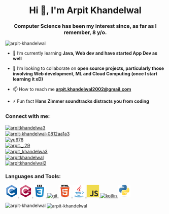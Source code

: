 <h1 align="center">Hi 👋, I'm Arpit Khandelwal</h1>
<h3 align="center">Computer Science has been my interest since, as far as I remember, 8 y/o.</h3>

<p align="left"> <img src="https://komarev.com/ghpvc/?username=arpit-khandelwal&label=Profile%20views&color=0e75b6&style=flat" alt="arpit-khandelwal" /> </p>

- 🌱 I’m currently learning **Java, Web dev and have started App Dev as well**

- 👯 I’m looking to collaborate on **open source projects, particularly those involving Web development, ML and Cloud Computing (once I start learning it xD)**

- 📫 How to reach me **arpit.khandelwal2002@gmail.com**

- ⚡ Fun fact **Hans Zimmer soundtracks distracts you from coding**

<h3 align="left">Connect with me:</h3>
<p align="left">
<div><a href="https://twitter.com/arpitkhandelwa3" target="blank"><img align="center" src="https://raw.githubusercontent.com/rahuldkjain/github-profile-readme-generator/neutral-icons/src/images/icons/Social/twitter.svg" alt="arpitkhandelwa3" height="30" width="40" /></a></div>
<div><div><a href="https://linkedin.com/in/arpit-khandelwal-0812aa1a3" target="blank"><img align="center" src="https://raw.githubusercontent.com/rahuldkjain/github-profile-readme-generator/neutral-icons/src/images/icons/Social/linked-in-alt.svg" alt="arpit-khandelwal-0812aa1a3" height="30" width="40" /></a></div>
<div><a href="https://fb.com/yu678" target="blank"><img align="center" src="https://raw.githubusercontent.com/rahuldkjain/github-profile-readme-generator/neutral-icons/src/images/icons/Social/facebook.svg" alt="yu678" height="30" width="40" /></a></div>
<div><a href="https://instagram.com/arpit._.29" target="blank"><img align="center" src="https://raw.githubusercontent.com/rahuldkjain/github-profile-readme-generator/neutral-icons/src/images/icons/Social/instagram.svg" alt="arpit._.29" height="30" width="40" /></a></div>
<div><a href="https://www.hackerrank.com/arpit_khandelwa3" target="blank"><img align="center" src="https://raw.githubusercontent.com/rahuldkjain/github-profile-readme-generator/neutral-icons/src/images/icons/Social/hackerrank.svg" alt="arpit_khandelwa3" height="30" width="40" /></a></div>
<div><a href="https://codeforces.com/profile/arpitkhandelwal" target="blank"><img align="center" src="https://cdn.jsdelivr.net/npm/simple-icons@3.0.1/icons/codeforces.svg" alt="arpitkhandelwal" height="30" width="40" /></a></div>
<div><a href="https://auth.geeksforgeeks.org/user/arpitkhandelwal2" target="blank"><img align="center" src="https://raw.githubusercontent.com/rahuldkjain/github-profile-readme-generator/neutral-icons/src/images/icons/Social/geeks-for-geeks.svg" alt="arpitkhandelwal2" height="30" width="40" /></a></div>
</p>

<h3 align="left">Languages and Tools:</h3>
<p align="left"> <a href="https://www.cprogramming.com/" target="_blank"> <img src="https://raw.githubusercontent.com/devicons/devicon/master/icons/c/c-original.svg" alt="c" width="40" height="40"/> </a> <a href="https://www.w3schools.com/cpp/" target="_blank"> <img src="https://raw.githubusercontent.com/devicons/devicon/master/icons/cplusplus/cplusplus-original.svg" alt="cplusplus" width="40" height="40"/> </a> <a href="https://www.w3schools.com/css/" target="_blank"> <img src="https://raw.githubusercontent.com/devicons/devicon/master/icons/css3/css3-original-wordmark.svg" alt="css3" width="40" height="40"/> </a> <a href="https://git-scm.com/" target="_blank"> <img src="https://www.vectorlogo.zone/logos/git-scm/git-scm-icon.svg" alt="git" width="40" height="40"/> </a> <a href="https://www.w3.org/html/" target="_blank"> <img src="https://raw.githubusercontent.com/devicons/devicon/master/icons/html5/html5-original-wordmark.svg" alt="html5" width="40" height="40"/> </a> <a href="https://www.java.com" target="_blank"> <img src="https://raw.githubusercontent.com/devicons/devicon/master/icons/java/java-original.svg" alt="java" width="40" height="40"/> </a> <a href="https://developer.mozilla.org/en-US/docs/Web/JavaScript" target="_blank"> <img src="https://raw.githubusercontent.com/devicons/devicon/master/icons/javascript/javascript-original.svg" alt="javascript" width="40" height="40"/> </a> <a href="https://kotlinlang.org" target="_blank"> <img src="https://www.vectorlogo.zone/logos/kotlinlang/kotlinlang-icon.svg" alt="kotlin" width="40" height="40"/> </a> <a href="https://www.python.org" target="_blank"> <img src="https://raw.githubusercontent.com/devicons/devicon/master/icons/python/python-original.svg" alt="python" width="40" height="40"/> </a> </p>

<p><img align="left" src="https://github-readme-stats.vercel.app/api/top-langs?username=arpit-khandelwal&show_icons=true&locale=en&layout=compact" alt="arpit-khandelwal" /></p>

<p>&nbsp;<img align="center" src="https://github-readme-stats.vercel.app/api?username=arpit-khandelwal&show_icons=true&locale=en" alt="arpit-khandelwal" /></p>

